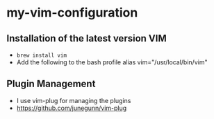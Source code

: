 # my-vim-configuration
## Installation of the latest version VIM
  * ```brew install vim```
  * Add the following to the bash profile
    alias vim="/usr/local/bin/vim"
## Plugin Management
  * I use vim-plug for managing the plugins
  * https://github.com/junegunn/vim-plug

